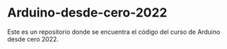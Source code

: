 # Arduino-desde-cero-2022
Este es un repositorio donde se encuentra el código del curso de Arduino desde cero 2022. 
